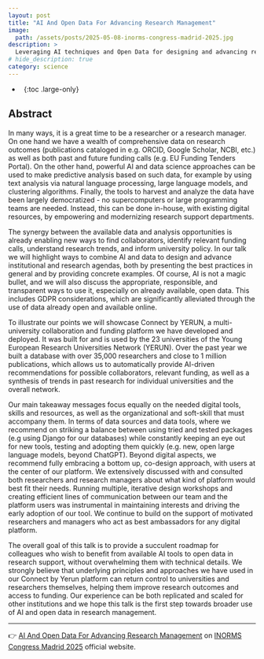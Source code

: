 ```yaml
---
layout: post
title: "AI And Open Data For Advancing Research Management"
image:
  path: /assets/posts/2025-05-08-inorms-congress-madrid-2025.jpg
description: >
  Leveraging AI techniques and Open Data for designing and advancing research agendas
# hide_description: true
category: science
---
```


- &nbsp;
{:toc .large-only}

<!-- markdownlint-disable MD026 MD033 MD041 -->

## Abstract

In many ways, it is a great time to be a researcher or a research manager. On one hand we have a wealth of comprehensive data on research outcomes (publications cataloged in e.g. ORCID, Google Scholar, NCBI, etc.) as well as both past and future funding calls (e.g. EU Funding Tenders Portal). On the other hand, powerful AI and data science approaches can be used to make predictive analysis based on such data, for example by using text analysis via natural language processing, large language models, and clustering algorithms. Finally, the tools to harvest and analyze the data have been largely democratized - no supercomputers or large programming teams are needed. Instead, this can be done in-house, with existing digital resources, by empowering and modernizing research support departments.

The synergy between the available data and analysis opportunities is already enabling new ways to find collaborators, identify relevant funding calls, understand research trends, and inform university policy. In our talk we will highlight ways to combine AI and data to design and advance institutional and research agendas, both by presenting the best practices in general and by providing concrete examples. Of course, AI is not a magic bullet, and we will also discuss the appropriate, responsible, and transparent ways to use it, especially on already available, open data. This includes GDPR considerations, which are significantly alleviated through the use of data already open and available online.

To illustrate our points we will showcase Connect by YERUN, a multi-university collaboration and funding platform we have developed and deployed. It was built for and is used by the 23 universities of the Young European Research Universities Network (YERUN). Over the past year we built a database with over 35,000 researchers and close to 1 million publications, which allows us to automatically provide AI-driven recommendations for possible collaborators, relevant funding, as well as a synthesis of trends in past research for individual universities and the overall network.

Our main takeaway messages focus equally on the needed digital tools, skills and resources, as well as the organizational and soft-skill that must accompany them. In terms of data sources and data tools, where we recommend on striking a balance between using tried and tested packages (e.g using Django for our databases) while constantly keeping an eye out for new tools, testing and adopting them quickly (e.g. new, open large language models, beyond ChatGPT). Beyond digital aspects, we recommend fully embracing a bottom up, co-design approach, with users at the center of our platform. We extensively discussed with and consulted both researchers and research managers about what kind of platform would best fit their needs. Running multiple, iterative design workshops and creating efficient lines of communication between our team and the platform users was instrumental in maintaining interests and driving the early adoption of our tool. We continue to build on the support of motivated researchers and managers who act as best ambassadors for any digital platform.

The overall goal of this talk is to provide a succulent roadmap for colleagues who wish to benefit from available AI tools to open data in research support, without overwhelming them with technical details. We strongly believe that underlying principles and approaches we have used in our Connect by Yerun platform can return control to universities and researchers themselves, helping them improve research outcomes and access to funding. Our experience can be both replicated and scaled for other institutions and we hope this talk is the first step towards broader use of AI and open data in research management.

---

:point_right: [AI And Open Data For Advancing Research Management](https://earma.org/abstracts/submission/1460/view/ "AI And Open Data For Advancing Research Management") on [INORMS Congress Madrid 2025](https://earma.org/abstracts/submissions/97/?topic=35 "Topic: Responsible Use of AI in Research Management") official website.
